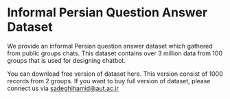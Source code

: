 # Informal Persian Question Answer Dataset

We provide an informal Persian  question answer dataset which gathered from public groups chats. This dataset contains over 3 million data from 100 groups that is used for designing chatbot.

You can download free version of dataset here. This version consist of 1000 records from 2 groups. If you want to buy full version of dataset, please connect us via [sadeghihamid@aut.ac.ir](mailto:sadeghihamid@aut.ac.ir)
